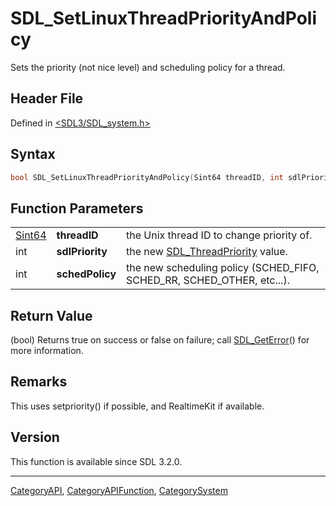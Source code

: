 # SDL_SetLinuxThreadPriorityAndPolicy

Sets the priority (not nice level) and scheduling policy for a thread.

## Header File

Defined in [<SDL3/SDL_system.h>](https://github.com/libsdl-org/SDL/blob/main/include/SDL3/SDL_system.h)

## Syntax

```c
bool SDL_SetLinuxThreadPriorityAndPolicy(Sint64 threadID, int sdlPriority, int schedPolicy);
```

## Function Parameters

|                  |                 |                                                                        |
| ---------------- | --------------- | ---------------------------------------------------------------------- |
| [Sint64](Sint64) | **threadID**    | the Unix thread ID to change priority of.                              |
| int              | **sdlPriority** | the new [SDL_ThreadPriority](SDL_ThreadPriority) value.                |
| int              | **schedPolicy** | the new scheduling policy (SCHED_FIFO, SCHED_RR, SCHED_OTHER, etc...). |

## Return Value

(bool) Returns true on success or false on failure; call
[SDL_GetError](SDL_GetError)() for more information.

## Remarks

This uses setpriority() if possible, and RealtimeKit if available.

## Version

This function is available since SDL 3.2.0.





----
[CategoryAPI](CategoryAPI), [CategoryAPIFunction](CategoryAPIFunction), [CategorySystem](CategorySystem)

